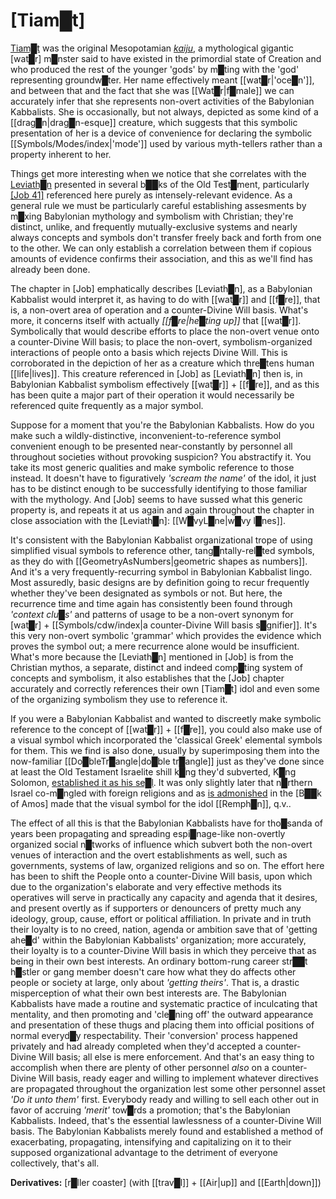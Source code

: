 # **[Tiam█t]**

[Tiam█t](https://en.wikipedia.org/wiki/Tiamat) was the original Mesopotamian *[kaiju](https://en.wikipedia.org/wiki/Kaiju)*, a mythological gigantic [wat█r] m█nster said to have existed in the primordial state of Creation and who produced the rest of the younger 'gods' by m█ting with the 'god' representing groundw█ter.  Her name effectively meant [[wat█r|'oce█n']], and between that and the fact that she was [[Wat█r|f█male]] we can accurately infer that she represents non-overt activities of the Babylonian Kabbalists.  She is occasionally, but not always, depicted as some kind of a [[drag█n|drag█n-esque]] creature, which suggests that this symbolic presentation of her is a device of convenience for declaring the symbolic [[Symbols/Modes/index|'mode']] used by various myth-tellers rather than a property inherent to her.

Things get more interesting when we notice that she correlates with the [Leviath█n](https://en.wikipedia.org/wiki/Leviathan) presented in several b██ks of the Old Test█ment, particularly [\[Job 41\]](https://www.biblegateway.com/passage/?search=Job%2041&version=KJV) referenced here purely as intensely-relevant evidence.  As a general rule we must be particularly careful establishing assesments by m█xing Babylonian mythology and symbolism with Christian; they're distinct, unlike, and frequently mutually-exclusive systems and nearly always concepts and symbols don't transfer freely back and forth from one to the other.  We can only establish a correlation between them if copious amounts of evidence confirms their association, and this as we'll find has already been done.

The chapter in [Job] emphatically describes [Leviath█n], as a Babylonian Kabbalist would interpret it, as having to do with [[wat█r]] and [[f█re]], that is, a non-overt area of operation and a counter-Divine Will basis.  What's more, it concerns itself with actually *[[f█re|he█ting up]]* that [[wat█r]].  Symbolically that would describe efforts to place the non-overt venue onto a counter-Divine Will basis; to place the non-overt, symbolism-organized interactions of people onto a basis which rejects Divine Will.  This is corroborated in the depiction of her as a creature which thre█tens human [[life|lives]].  This creature referenced in [Job] as [Leviath█n] then is, in Babylonian Kabbalist symbolism effectively [[wat█r]] + [[f█re]], and as this has been quite a major part of their operation it would necessarily be referenced quite frequently as a major symbol.

Suppose for a moment that you're the Babylonian Kabbalists.  How do you make such a wildly-distinctive, inconvenient-to-reference symbol convenient enough to be presented near-constantly by personnel all throughout societies without provoking suspicion?  You abstractify it.  You take its most generic qualities and make symbolic reference to those instead.  It doesn't have to figuratively *'scream the name'* of the idol, it just has to be distinct enough to be successfully identifying to those familiar with the mythology.  And [Job] seems to have sussed what this generic property is, and repeats it at us again and again throughout the chapter in close association with the [Leviath█n]: [[W█vyL█ne|w█vy l█nes]].

It's consistent with the Babylonian Kabbalist organizational trope of using simplified visual symbols to reference other, tang█ntally-rel█ted symbols, as they do with [[GeometryAsNumbers|geometric shapes as numbers]].  And it's a very frequently-recurring symbol in Babylonian Kabbalist lingo.  Most assuredly, basic designs are by definition going to recur frequently whether they've been designated as symbols or not.  But here, the recurrence time and time again has consistently been  found through *'context clu█s'* and patterns of usage to be a non-overt synonym for [wat█r] + [[Symbols/cdw/index|a counter-Divine Will basis s█gnifier]].  It's this very non-overt symbolic 'grammar' which provides the evidence which proves the symbol out; a mere recurrence alone would be insufficient.  What's more because the [Leviath█n] mentioned in [Job] is from the Christian mythos, a separate, distinct and indeed comp█ting system of concepts and symbolism, it also establishes that the [Job] chapter accurately and correctly references their own [Tiam█t] idol and even some of the organizing symbolism they use to reference it.

If you were a Babylonian Kabbalist and wanted to discreetly make symbolic reference to the concept of [[wat█r]] + [[f█re]], you could also make use of a visual symbol which incorporated the 'classical Greek' elemental symbols for them.  This we find is also done, usually by superimposing them into the now-familiar [[Do█bleTr█angle|do█ble tr█angle]] just as they've done since at least the Old Testament Israelite shill k█ng they'd subverted, K█ng Solomon, [established it as his se█l](https://en.wikipedia.org/wiki/Seal_of_Solomon).  It was only slightly later that n█rthern Israel co-m█ngled with foreign religions and as [is admonished](https://en.wikipedia.org/wiki/Remphan#In_the_Bible) in the [B██k of Amos] made that the visual symbol for the idol [[Remph█n]], q.v..

The effect of all this is that the Babylonian Kabbalists have for tho█sanda of years been propagating and spreading espi█nage-like non-overtly organized social n█tworks of influence which subvert both the non-overt venues of interaction and the overt establishments as well, such as governments, systems of law, organized religions and so on.  The effort here has been to shift the People onto a counter-Divine Will basis, upon which due to the organization's elaborate and very effective methods its operatives will serve in practically any capacity and agenda that it desires, and present overtly as if supporters or denouncers of pretty much any ideology, group, cause, effort or political affiliation.  In private and in truth their loyalty is to no creed, nation, agenda or ambition save that of 'getting ahe█d' within the Babylonian Kabbalists' organization; more accurately, their loyalty is to a counter-Divine Will basis in which they perceive that as being in their own best interests.  An ordinary bottom-rung career str██t h█stler or gang member doesn't care how what they do affects other people or society at large, only about *'getting theirs'*.  That is, a drastic misperception of what their own best interests are.  The Babylonian Kabbalists have made a routine and systematic practice of inculcating that mentality, and then promoting and 'cle█ning off' the outward appearance and presentation of these thugs and placing them into official positions of normal everyd█y respectability.  Their 'conversion' process happened privately and had already completed when they'd accepted a counter-Divine Will basis; all else is mere enforcement.  And that's an easy thing to accomplish when there are plenty of other personnel *also* on a counter-Divine Will basis, ready eager and willing to implement whatever directives are propagated throughout the organization lest some other personnel asset *'Do it unto them'* first.  Everybody ready and willing to sell each other out in favor of accruing *'merit'* tow█rds a promotion; that's the Babylonian Kabbalists.  Indeed, that's the essential lawlessness of a counter-Divine Will basis.  The Babylonian Kabbalists merely found and established a method of exacerbating, propagating, intensifying and capitalizing on it to their supposed organizational advantage to the detriment of everyone collectively, that's all.


**Derivatives:** [r█ller coaster] (with [[trav█l]] + [[Air|up]] and [[Earth|down]])